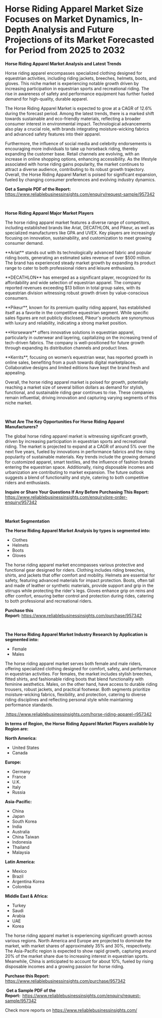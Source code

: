 <p><h1>Horse Riding Apparel Market Size Focuses on Market Dynamics, In-Depth Analysis and Future Projections of its Market Forecasted for Period from 2025 to 2032</h1></p><p><strong>Horse Riding Apparel Market Analysis and Latest Trends</strong></p>
<p><p>Horse riding apparel encompasses specialized clothing designed for equestrian activities, including riding jackets, breeches, helmets, boots, and gloves. This niche market is experiencing notable growth driven by increasing participation in equestrian sports and recreational riding. The rise in awareness of safety and performance equipment has further fueled demand for high-quality, durable apparel.</p><p>The Horse Riding Apparel Market is expected to grow at a CAGR of 12.6% during the forecast period. Among the latest trends, there is a marked shift towards sustainable and eco-friendly materials, reflecting a broader consumer interest in environmental impact. Technological advancements also play a crucial role, with brands integrating moisture-wicking fabrics and advanced safety features into their apparel.</p><p>Furthermore, the influence of social media and celebrity endorsements is encouraging more individuals to take up horseback riding, thereby expanding the customer base. Retail channels are evolving, with an increase in online shopping options, enhancing accessibility. As the lifestyle associated with horse riding gains popularity, the market continues to attract a diverse audience, contributing to its robust growth trajectory. Overall, the Horse Riding Apparel Market is poised for significant expansion, fueled by changing consumer preferences and evolving industry dynamics.</p></p>
<p><strong>Get a Sample PDF of the Report:&nbsp;</strong> <a href="https://www.reliablebusinessinsights.com/enquiry/request-sample/957342?utm_campaign=3273&utm_medium=2&utm_source=Github&utm_content=ia&utm_term=05042025&utm_id=horse-riding-apparel">https://www.reliablebusinessinsights.com/enquiry/request-sample/957342</a></p>
<p>&nbsp;</p>
<p><strong>Horse Riding Apparel Major Market Players</strong></p>
<p><p>The horse riding apparel market features a diverse range of competitors, including established brands like Ariat, DECATHLON, and Pikeur, as well as specialized manufacturers like GPA and UVEX. Key players are increasingly focusing on innovation, sustainability, and customization to meet growing consumer demand.</p><p>**Ariat** stands out with its technologically advanced fabric and popular riding boots, generating an estimated sales revenue of over $500 million. The brand has experienced steady market growth by expanding its product range to cater to both professional riders and leisure enthusiasts.</p><p>**DECATHLON** has emerged as a significant player, recognized for its affordability and wide selection of equestrian apparel. The company reported revenues exceeding $13 billion in total group sales, with its equestrian division witnessing robust growth driven by value-conscious consumers.</p><p>**Pikeur**, known for its premium quality riding apparel, has established itself as a favorite in the competitive equestrian segment. While specific sales figures are not publicly disclosed, Pikeur's products are synonymous with luxury and reliability, indicating a strong market position.</p><p>**Horseware** offers innovative solutions in equestrian apparel, particularly in outerwear and layering, capitalizing on the increasing trend of tech-driven fabrics. The company is well-positioned for future growth through expanding its distribution channels and product lines.</p><p>**Kerrits**, focusing on women’s equestrian wear, has reported growth in online sales, benefiting from a push towards digital marketplaces. Collaborative designs and limited editions have kept the brand fresh and appealing.</p><p>Overall, the horse riding apparel market is poised for growth, potentially reaching a market size of several billion dollars as demand for stylish, functional, and sustainable riding gear continues to rise. These companies remain influential, driving innovation and capturing varying segments of this niche market.</p></p>
<p>&nbsp;</p>
<p><strong>What Are The Key Opportunities For Horse Riding Apparel Manufacturers?</strong></p>
<p><p>The global horse riding apparel market is witnessing significant growth, driven by increasing participation in equestrian sports and recreational riding. The market is projected to expand at a CAGR of around 5% over the next five years, fueled by innovations in performance fabrics and the rising popularity of sustainable materials. Key trends include the growing demand for customized apparel, smart textiles, and the influence of fashion brands entering the equestrian space. Additionally, rising disposable incomes and urbanization are contributing to market expansion. The future outlook suggests a blend of functionality and style, catering to both competitive riders and enthusiasts.</p></p>
<p><strong>Inquire or Share Your Questions If Any Before Purchasing This Report:</strong> <a href="https://www.reliablebusinessinsights.com/enquiry/pre-order-enquiry/957342?utm_campaign=3273&utm_medium=2&utm_source=Github&utm_content=ia&utm_term=05042025&utm_id=horse-riding-apparel">https://www.reliablebusinessinsights.com/enquiry/pre-order-enquiry/957342</a></p>
<p>&nbsp;</p>
<p><strong>Market Segmentation</strong></p>
<p><strong>The Horse Riding Apparel Market Analysis by types is segmented into:</strong></p>
<p><ul><li>Clothes</li><li>Helmets</li><li>Boots</li><li>Gloves</li></ul></p>
<p><p>The horse riding apparel market encompasses various protective and functional gear designed for riders. Clothing includes riding breeches, shirts, and jackets that offer comfort and mobility. Helmets are essential for safety, featuring advanced materials for impact protection. Boots, often tall and made of leather or synthetic materials, provide support and grip in the stirrups while protecting the rider's legs. Gloves enhance grip on reins and offer comfort, ensuring better control and protection during rides, catering to both professional and recreational riders.</p></p>
<p><strong>Purchase this Report:&nbsp;</strong><a href="https://www.reliablebusinessinsights.com/purchase/957342?utm_campaign=3273&utm_medium=2&utm_source=Github&utm_content=ia&utm_term=05042025&utm_id=horse-riding-apparel">https://www.reliablebusinessinsights.com/purchase/957342</a></p>
<p>&nbsp;</p>
<p><strong>The Horse Riding Apparel Market Industry Research by Application is segmented into:</strong></p>
<p><ul><li>Female</li><li>Males</li></ul></p>
<p><p>The horse riding apparel market serves both female and male riders, offering specialized clothing designed for comfort, safety, and performance in equestrian activities. For females, the market includes stylish breeches, fitted shirts, and fashionable riding boots that blend functionality with feminine aesthetics. Males, on the other hand, have access to durable riding trousers, robust jackets, and practical footwear. Both segments prioritize moisture-wicking fabrics, flexibility, and protection, catering to diverse riding disciplines and reflecting personal style while maintaining performance standards.</p></p>
<p><a href="https://www.reliablebusinessinsights.com/horse-riding-apparel-r957342?utm_campaign=3273&utm_medium=2&utm_source=Github&utm_content=ia&utm_term=05042025&utm_id=horse-riding-apparel">&nbsp;https://www.reliablebusinessinsights.com/horse-riding-apparel-r957342</a></p>
<p><strong>In terms of Region, the Horse Riding Apparel Market Players available by Region are:</strong></p>
<p>
    <p> <strong> North America: </strong>
        <ul>
            <li>United States</li>
            <li>Canada</li>
        </ul>
        </p> 
    <p> <strong> Europe: </strong>
        <ul>
            <li>Germany</li>
            <li>France</li>
            <li>U.K.</li>
            <li>Italy</li>
            <li>Russia</li>
        </ul>
        </p> 
    <p> <strong> Asia-Pacific: </strong>
        <ul>
            <li>China</li>
            <li>Japan</li>
            <li>South Korea</li>
            <li>India</li>
            <li>Australia</li>
            <li>China Taiwan</li>
            <li>Indonesia</li>
            <li>Thailand</li>
            <li>Malaysia</li>
        </ul>
        </p> 
    <p> <strong> Latin America: </strong>
        <ul>
            <li>Mexico</li>
            <li>Brazil</li>
            <li>Argentina Korea</li>
            <li>Colombia</li>
        </ul>
        </p> 
    <p> <strong> Middle East & Africa: </strong>
        <ul>
            <li>Turkey</li>
            <li>Saudi</li>
            <li>Arabia</li>
            <li>UAE</li>
            <li>Korea</li>
        </ul>
    </p>
    </p>
<p><p>The horse riding apparel market is experiencing significant growth across various regions. North America and Europe are projected to dominate the market, with market shares of approximately 35% and 30%, respectively. The Asia-Pacific region is expected to show rapid growth, capturing around 20% of the market share due to increasing interest in equestrian sports. Meanwhile, China is anticipated to account for about 10%, fueled by rising disposable incomes and a growing passion for horse riding.</p></p>
<p><strong>Purchase this Report: </strong><a href="https://www.reliablebusinessinsights.com/purchase/957342?utm_campaign=3273&utm_medium=2&utm_source=Github&utm_content=ia&utm_term=05042025&utm_id=horse-riding-apparel">https://www.reliablebusinessinsights.com/purchase/957342</a></p>
<p>&nbsp;<strong>Get a Sample PDF of the Report:&nbsp;&nbsp;</strong><a href="https://www.reliablebusinessinsights.com/enquiry/request-sample/957342?utm_campaign=3273&utm_medium=2&utm_source=Github&utm_content=ia&utm_term=05042025&utm_id=horse-riding-apparel">https://www.reliablebusinessinsights.com/enquiry/request-sample/957342</a></p>
<p><strong></strong></p>
<p>Check more reports on <a href="https://www.reliablebusinessinsights.com/?utm_campaign=3273&utm_medium=2&utm_source=Github&utm_content=ia&utm_term=05042025&utm_id=horse-riding-apparel">https://www.reliablebusinessinsights.com/</a></p>
